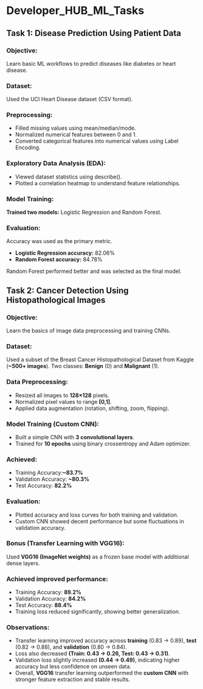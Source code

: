 # Developer_HUB_ML_Tasks

## Task 1: Disease Prediction Using Patient Data
### Objective:
Learn basic ML workflows to predict diseases like diabetes or heart disease.
### Dataset:
Used the UCI Heart Disease dataset (CSV format).
### Preprocessing:
- Filled missing values using mean/median/mode.
- Normalized numerical features between 0 and 1.
- Converted categorical features into numerical values using Label Encoding.
### Exploratory Data Analysis (EDA):
- Viewed dataset statistics using describe().
- Plotted a correlation heatmap to understand feature relationships.
### Model Training:
**Trained two models:** Logistic Regression and Random Forest.
### Evaluation:
Accuracy was used as the primary metric.
- **Logistic Regression accuracy:** 82.06%
- **Random Forest accuracy:** 84.78%

Random Forest performed better and was selected as the final model.

## Task 2: Cancer Detection Using Histopathological Images

### Objective:
Learn the basics of image data preprocessing and training CNNs.

### Dataset:
Used a subset of the Breast Cancer Histopathological Dataset from Kaggle (**~500+ images**).
Two classes: **Benign** (0) and **Malignant** (1).

### Data Preprocessing:
- Resized all images to **128×128** pixels.
- Normalized pixel values to range **[0,1]**.
- Applied data augmentation (rotation, shifting, zoom, flipping).

### Model Training (Custom CNN):
- Built a simple CNN with **3 convolutional layers**.
- Trained for **10 epochs** using binary crossentropy and Adam optimizer.

### Achieved:
- Training Accuracy:**~83.7%**
- Validation Accuracy: **~80.3%**
- Test Accuracy: **82.2%**

### Evaluation:
- Plotted accuracy and loss curves for both training and validation.
- Custom CNN showed decent performance but some fluctuations in validation accuracy.

### Bonus (Transfer Learning with VGG16):
Used **VGG16 (ImageNet weights)** as a frozen base model with additional dense layers.

### Achieved improved performance:
- Training Accuracy: **89.2%**
- Validation Accuracy: **84.2%**
- Test Accuracy: **88.4%**
- Training loss reduced significantly, showing better generalization.

### Observations:
- Transfer learning improved accuracy across **training** (0.83 → 0.89), **test** (0.82 → 0.88), and **validation** (0.80 → 0.84).
- Loss also decreased **(Train: 0.43 → 0.26, Test: 0.43 → 0.31)**.
- Validation loss slightly increased **(0.44 → 0.49)**, indicating higher accuracy but less confidence on unseen data.
- Overall, **VGG16** transfer learning outperformed the **custom CNN** with stronger feature extraction and stable results.
